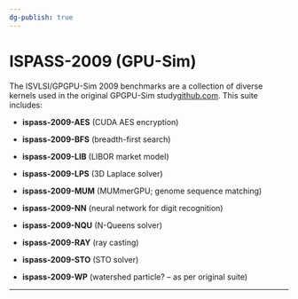 ```yaml
---
dg-publish: true
---
```


# ISPASS-2009 (GPU-Sim)

The ISVLSI/GPGPU-Sim 2009 benchmarks are a collection of diverse kernels used in the original GPGPU-Sim study[github.com](https://github.com/gpgpu-sim/ispass2009-benchmarks#:~:text=). This suite includes:

- **ispass-2009-AES** (CUDA AES encryption)
	 
- **ispass-2009-BFS** (breadth-first search)
	 
- **ispass-2009-LIB** (LIBOR market model)
	 
- **ispass-2009-LPS** (3D Laplace solver)
	 
- **ispass-2009-MUM** (MUMmerGPU; genome sequence matching)
	 
- **ispass-2009-NN** (neural network for digit recognition)
	 
- **ispass-2009-NQU** (N-Queens solver)
	 
- **ispass-2009-RAY** (ray casting)
	 
- **ispass-2009-STO** (STO solver)
	 
- **ispass-2009-WP** (watershed particle? – as per original suite)

---
